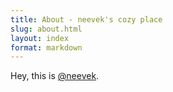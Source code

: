 ```yaml
---
title: About - neevek's cozy place 
slug: about.html 
layout: index 
format: markdown
---
```


Hey, this is [@neevek](http://webbo.com/neevek).
